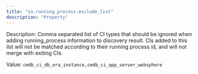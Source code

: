 ```yaml
---
title: "sa.running_process.exclude_list"
description: "Property"
---
```


Description: Comma separated list of CI types that should be ignored when adding running_process information to discovery result.
CIs added to this ilst will not be matched according to their running process id, and will not merge with exiting CIs.

Value: `cmdb_ci_db_ora_instance,cmdb_ci_app_server_websphere`